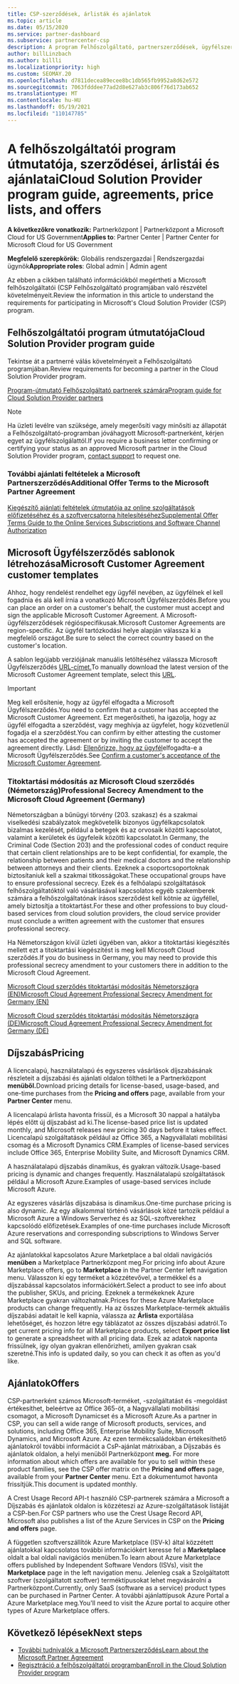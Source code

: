 ```yaml
---
title: CSP-szerződések, árlisták és ajánlatok
ms.topic: article
ms.date: 05/15/2020
ms.service: partner-dashboard
ms.subservice: partnercenter-csp
description: A program Felhőszolgáltató, partnerszerződések, ügyfélszerződések, árlisták és ajánlatok hivatkozásai.
author: billLinzbach
ms.author: billli
ms.localizationpriority: high
ms.custom: SEOMAY.20
ms.openlocfilehash: d7811decea89ecee8bc1db565fb9952a8d62e572
ms.sourcegitcommit: 7063fdddee77ad2d8e627ab3c806f76d173ab652
ms.translationtype: MT
ms.contentlocale: hu-HU
ms.lasthandoff: 05/19/2021
ms.locfileid: "110147785"
---
```

# <a name="cloud-solution-provider-program-guide-agreements-price-lists-and-offers"></a><span data-ttu-id="6a578-103">A felhőszolgáltatói program útmutatója, szerződései, árlistái és ajánlatai</span><span class="sxs-lookup"><span data-stu-id="6a578-103">Cloud Solution Provider program guide, agreements, price lists, and offers</span></span>

<span data-ttu-id="6a578-104">**A következőkre vonatkozik:** Partnerközpont | Partnerközpont a Microsoft Cloud for US Government</span><span class="sxs-lookup"><span data-stu-id="6a578-104">**Applies to**: Partner Center | Partner Center for Microsoft Cloud for US Government</span></span>

<span data-ttu-id="6a578-105">**Megfelelő szerepkörök:** Globális rendszergazdai | Rendszergazdai ügynök</span><span class="sxs-lookup"><span data-stu-id="6a578-105">**Appropriate roles**: Global admin | Admin agent</span></span>

<span data-ttu-id="6a578-106">Az ebben a cikkben található információkból megértheti a Microsoft felhőszolgáltatói (CSP Felhőszolgáltató programjában való részvétel követelményeit.</span><span class="sxs-lookup"><span data-stu-id="6a578-106">Review the information in this article to understand the requirements for participating in Microsoft's Cloud Solution Provider (CSP) program.</span></span>

## <a name="cloud-solution-provider-program-guide"></a><span data-ttu-id="6a578-107">Felhőszolgáltatói program útmutatója</span><span class="sxs-lookup"><span data-stu-id="6a578-107">Cloud Solution Provider program guide</span></span>

<span data-ttu-id="6a578-108">Tekintse át a partnerré válás követelményeit a Felhőszolgáltató programjában.</span><span class="sxs-lookup"><span data-stu-id="6a578-108">Review requirements for becoming a partner in the Cloud Solution Provider program.</span></span>

[<span data-ttu-id="6a578-109">Program-útmutató Felhőszolgáltató partnerek számára</span><span class="sxs-lookup"><span data-stu-id="6a578-109">Program guide for Cloud Solution Provider partners</span></span>](https://go.microsoft.com/fwlink/p/?LinkId=617100)

>[!Note]
><span data-ttu-id="6a578-110">Ha üzleti levélre van szüksége, amely megerősíti vagy minősíti az állapotát a [](https://partner.microsoft.com/pcv/servicerequests/create) Felhőszolgáltató-programban jóváhagyott Microsoft-partnerként, kérjen egyet az ügyfélszolgálattól.</span><span class="sxs-lookup"><span data-stu-id="6a578-110">If you require a business letter confirming or certifying your status as an approved Microsoft partner in the Cloud Solution Provider program, [contact support](https://partner.microsoft.com/pcv/servicerequests/create) to request one.</span></span>

### <a name="additional-offer-terms-to-the-microsoft-partner-agreement"></a><span data-ttu-id="6a578-111">További ajánlati feltételek a Microsoft Partnerszerződés</span><span class="sxs-lookup"><span data-stu-id="6a578-111">Additional Offer Terms to the Microsoft Partner Agreement</span></span>

[<span data-ttu-id="6a578-112">Kiegészítő ajánlati feltételek útmutatója az online szolgáltatások előfizetéséhez és a szoftvercsatorna hitelesítéséhez</span><span class="sxs-lookup"><span data-stu-id="6a578-112">Supplemental Offer Terms Guide to the Online Services Subscriptions and Software Channel Authorization</span></span>](https://query.prod.cms.rt.microsoft.com/cms/api/am/binary/RE3NOo7)

## <a name="microsoft-customer-agreement-customer-templates"></a><span data-ttu-id="6a578-113">Microsoft Ügyfélszerződés sablonok létrehozása</span><span class="sxs-lookup"><span data-stu-id="6a578-113">Microsoft Customer Agreement customer templates</span></span>

<span data-ttu-id="6a578-114">Ahhoz, hogy rendelést rendelhet egy ügyfél nevében, az ügyfélnek el kell fogadnia és alá kell írnia a vonatkozó Microsoft Ügyfélszerződés.</span><span class="sxs-lookup"><span data-stu-id="6a578-114">Before you can place an order on a customer's behalf, the customer must accept and sign the applicable Microsoft Customer Agreement.</span></span> <span data-ttu-id="6a578-115">A Microsoft-ügyfélszerződések régióspecifikusak.</span><span class="sxs-lookup"><span data-stu-id="6a578-115">Microsoft Customer Agreements are region-specific.</span></span> <span data-ttu-id="6a578-116">Az ügyfél tartózkodási helye alapján válassza ki a megfelelő országot.</span><span class="sxs-lookup"><span data-stu-id="6a578-116">Be sure to select the correct country based on the customer's location.</span></span>

<span data-ttu-id="6a578-117">A sablon legújabb verziójának manuális letöltéséhez válassza Microsoft Ügyfélszerződés [URL-címet.](https://aka.ms/customeragreement)</span><span class="sxs-lookup"><span data-stu-id="6a578-117">To manually download the latest version of the Microsoft Customer Agreement template, select this [URL](https://aka.ms/customeragreement).</span></span>

>[!IMPORTANT]
><span data-ttu-id="6a578-118">Meg kell erősítenie, hogy az ügyfél elfogadta a Microsoft Ügyfélszerződés.</span><span class="sxs-lookup"><span data-stu-id="6a578-118">You need to confirm that a customer has accepted the Microsoft Customer Agreement.</span></span> <span data-ttu-id="6a578-119">Ezt megerősítheti, ha igazolja, hogy az ügyfél elfogadta a szerződést, vagy meghívja az ügyfelet, hogy közvetlenül fogadja el a szerződést.</span><span class="sxs-lookup"><span data-stu-id="6a578-119">You can confirm by either attesting the customer has accepted the agreement or by inviting the customer to accept the agreement directly.</span></span> <span data-ttu-id="6a578-120">Lásd: [Ellenőrizze, hogy az ügyfél](confirm-customer-agreement.md)elfogadta-e a Microsoft Ügyfélszerződés.</span><span class="sxs-lookup"><span data-stu-id="6a578-120">See [Confirm a customer's acceptance of the Microsoft Customer Agreement](confirm-customer-agreement.md).</span></span>

### <a name="professional-secrecy-amendment-to-the-microsoft-cloud-agreement-germany"></a><span data-ttu-id="6a578-121">Titoktartási módosítás az Microsoft Cloud szerződés (Németország)</span><span class="sxs-lookup"><span data-stu-id="6a578-121">Professional Secrecy Amendment to the Microsoft Cloud Agreement (Germany)</span></span>

<span data-ttu-id="6a578-122">Németországban a bűnügyi törvény (203. szakasz) és a szakmai viselkedési szabályzatok megkövetelik bizonyos ügyfélkapcsolatok bizalmas kezelését, például a betegek és az orvosaik közötti kapcsolatot, valamint a kerületek és ügyfeleik közötti kapcsolatot.</span><span class="sxs-lookup"><span data-stu-id="6a578-122">In Germany, the Criminal Code (Section 203) and the professional codes of conduct require that certain client relationships are to be kept confidential, for example, the relationship between patients and their medical doctors and the relationship between attorneys and their clients.</span></span> <span data-ttu-id="6a578-123">Ezeknek a csoportcsoportoknak biztosítaniuk kell a szakmai titkosságokat.</span><span class="sxs-lookup"><span data-stu-id="6a578-123">These occupational groups have to ensure professional secrecy.</span></span> <span data-ttu-id="6a578-124">Ezek és a felhőalapú szolgáltatások felhőszolgáltatóktól való vásárlásával kapcsolatos egyéb szakemberek számára a felhőszolgáltatónak írásos szerződést kell kötnie az ügyféllel, amely biztosítja a titoktartást.</span><span class="sxs-lookup"><span data-stu-id="6a578-124">For these and other professions to buy cloud-based services from cloud solution providers, the cloud service provider must conclude a written agreement with the customer that ensures professional secrecy.</span></span>

<span data-ttu-id="6a578-125">Ha Németországon kívül üzleti ügyében van, akkor a titoktartási kiegészítés mellett ezt a titoktartási kiegészítést is meg kell Microsoft Cloud szerződés.</span><span class="sxs-lookup"><span data-stu-id="6a578-125">If you do business in Germany, you may need to provide this professional secrecy amendment to your customers there in addition to the Microsoft Cloud Agreement.</span></span>

[<span data-ttu-id="6a578-126">Microsoft Cloud szerződés titoktartási módosítás Németországra (EN)</span><span class="sxs-lookup"><span data-stu-id="6a578-126">Microsoft Cloud Agreement Professional Secrecy Amendment for Germany (EN)</span></span>](https://go.microsoft.com/fwlink/?linkid=2030827&clcid=0x409)

[<span data-ttu-id="6a578-127">Microsoft Cloud szerződés titoktartási módosítás Németországra (DE)</span><span class="sxs-lookup"><span data-stu-id="6a578-127">Microsoft Cloud Agreement Professional Secrecy Amendment for Germany (DE)</span></span>](https://go.microsoft.com/fwlink/?linkid=2030827&clcid=0x407)

## <a name="pricing"></a><span data-ttu-id="6a578-128">Díjszabás</span><span class="sxs-lookup"><span data-stu-id="6a578-128">Pricing</span></span>

<span data-ttu-id="6a578-129">A licencalapú, használatalapú és egyszeres vásárlások díjszabásának részleteit  a díjszabási és ajánlati oldalon töltheti le a Partnerközpont **menüből.**</span><span class="sxs-lookup"><span data-stu-id="6a578-129">Download pricing details for license-based, usage-based, and one-time purchases from the **Pricing and offers** page, available from your **Partner Center** menu.</span></span>

<span data-ttu-id="6a578-130">A licencalapú árlista havonta frissül, és a Microsoft 30 nappal a hatályba lépés előtt új díjszabást ad ki.</span><span class="sxs-lookup"><span data-stu-id="6a578-130">The license-based price list is updated monthly, and Microsoft releases new pricing 30 days before it takes effect.</span></span> <span data-ttu-id="6a578-131">Licencalapú szolgáltatások például az Office 365, a Nagyvállalati mobilitási csomag és a Microsoft Dynamics CRM.</span><span class="sxs-lookup"><span data-stu-id="6a578-131">Examples of license-based services include Office 365, Enterprise Mobility Suite, and Microsoft Dynamics CRM.</span></span> 

<span data-ttu-id="6a578-132">A használatalapú díjszabás dinamikus, és gyakran változik.</span><span class="sxs-lookup"><span data-stu-id="6a578-132">Usage-based pricing is dynamic and changes frequently.</span></span> <span data-ttu-id="6a578-133">Használatalapú szolgáltatások például a Microsoft Azure.</span><span class="sxs-lookup"><span data-stu-id="6a578-133">Examples of usage-based services include Microsoft Azure.</span></span>

<span data-ttu-id="6a578-134">Az egyszeres vásárlás díjszabása is dinamikus.</span><span class="sxs-lookup"><span data-stu-id="6a578-134">One-time purchase pricing is also dynamic.</span></span> <span data-ttu-id="6a578-135">Az egy alkalommal történő vásárlások közé tartozik például a Microsoft Azure a Windows Serverhez és az SQL-szoftverekhez kapcsolódó előfizetések.</span><span class="sxs-lookup"><span data-stu-id="6a578-135">Examples of one-time purchases include Microsoft Azure reservations and corresponding subscriptions to Windows Server and SQL software.</span></span>

<span data-ttu-id="6a578-136">Az ajánlatokkal kapcsolatos Azure Marketplace a bal oldali navigációs **menüben** a Marketplace Partnerközpont meg.</span><span class="sxs-lookup"><span data-stu-id="6a578-136">For pricing info about Azure Marketplace offers, go to **Marketplace** in the Partner Center left navigation menu.</span></span> <span data-ttu-id="6a578-137">Válasszon ki egy terméket a közzétevővel, a termékkel és a díjszabással kapcsolatos információkért.</span><span class="sxs-lookup"><span data-stu-id="6a578-137">Select a product to see info about the publisher, SKUs, and pricing.</span></span> <span data-ttu-id="6a578-138">Ezeknek a termékeknek Azure Marketplace gyakran változhatnak.</span><span class="sxs-lookup"><span data-stu-id="6a578-138">Prices for these Azure Marketplace products can change frequently.</span></span> <span data-ttu-id="6a578-139">Ha az összes Marketplace-termék aktuális díjszabási adatait le kell kapnia, válassza az **Árlista** exportálása lehetőséget, és hozzon létre egy táblázatot az összes díjszabási adatról.</span><span class="sxs-lookup"><span data-stu-id="6a578-139">To get current pricing info for all Marketplace products, select **Export price list** to generate a spreadsheet with all pricing data.</span></span> <span data-ttu-id="6a578-140">Ezek az adatok naponta frissülnek, így olyan gyakran ellenőrizheti, amilyen gyakran csak szeretné.</span><span class="sxs-lookup"><span data-stu-id="6a578-140">This info is updated daily, so you can check it as often as you'd like.</span></span>

## <a name="offers"></a><span data-ttu-id="6a578-141">Ajánlatok</span><span class="sxs-lookup"><span data-stu-id="6a578-141">Offers</span></span>

<span data-ttu-id="6a578-142">CSP-partnerként számos Microsoft-terméket, -szolgáltatást és -megoldást értékesíthet, beleértve az Office 365-öt, a Nagyvállalati mobilitási csomagot, a Microsoft Dynamicset és a Microsoft Azure.</span><span class="sxs-lookup"><span data-stu-id="6a578-142">As a partner in CSP, you can sell a wide range of Microsoft products, services, and solutions, including Office 365, Enterprise Mobility Suite, Microsoft Dynamics, and Microsoft Azure.</span></span> <span data-ttu-id="6a578-143">Az ezen termékcsaládokban értékesíthető ajánlatokról további információt a CsP-ajánlat mátrixában, a Díjszabás és ajánlatok oldalon, a helyi menüből Partnerközpont **meg.** </span><span class="sxs-lookup"><span data-stu-id="6a578-143">For more information about which offers are available for you to sell within these product families, see the CSP offer matrix on the **Pricing and offers** page, available from your **Partner Center** menu.</span></span> <span data-ttu-id="6a578-144">Ezt a dokumentumot havonta frissítjük.</span><span class="sxs-lookup"><span data-stu-id="6a578-144">This document is updated monthly.</span></span>

<span data-ttu-id="6a578-145">A Crest Usage Record API-t használó CSP-partnerek számára a Microsoft a  Díjszabás és ajánlatok oldalon is közzéteszi az Azure-szolgáltatások listáját a CSP-ben.</span><span class="sxs-lookup"><span data-stu-id="6a578-145">For CSP partners who use the Crest Usage Record API, Microsoft also publishes a list of the Azure Services in CSP on the **Pricing and offers** page.</span></span>

<span data-ttu-id="6a578-146">A független szoftverszállítók Azure Marketplace (ISV-k) által közzétett ajánlatokkal kapcsolatos további információkért keresse fel a **Marketplace** oldalt a bal oldali navigációs menüben.</span><span class="sxs-lookup"><span data-stu-id="6a578-146">To learn about Azure Marketplace offers published by Independent Software Vendors  (ISVs), visit the **Marketplace** page in the left navigation menu.</span></span> <span data-ttu-id="6a578-147">Jelenleg csak a Szolgáltatott szoftver (szolgáltatott szoftver) terméktípusokat lehet megvásárolni a Partnerközpont.</span><span class="sxs-lookup"><span data-stu-id="6a578-147">Currently, only SaaS (software as a service) product types can be purchased in Partner Center.</span></span> <span data-ttu-id="6a578-148">A további ajánlattípusok Azure Portal a Azure Marketplace meg.</span><span class="sxs-lookup"><span data-stu-id="6a578-148">You'll need to visit the Azure portal to acquire other types of Azure Marketplace offers.</span></span>

## <a name="next-steps"></a><span data-ttu-id="6a578-149">Következő lépések</span><span class="sxs-lookup"><span data-stu-id="6a578-149">Next steps</span></span>

- [<span data-ttu-id="6a578-150">További tudnivalók a Microsoft Partnerszerződés</span><span class="sxs-lookup"><span data-stu-id="6a578-150">Learn about the Microsoft Partner Agreement</span></span>](microsoft-partner-agreement.md)
- [<span data-ttu-id="6a578-151">Regisztráció a felhőszolgáltatói programban</span><span class="sxs-lookup"><span data-stu-id="6a578-151">Enroll in the Cloud Solution Provider program</span></span>](enrolling-in-the-csp-program.md)
